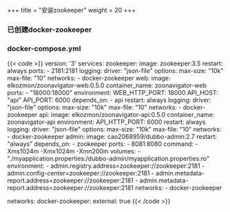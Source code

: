 +++
title = "安装zookeeper"
weight = 20
+++

### 已创建docker-zookeeper
### docker-compose.yml
{{< code >}}
version: '3'
services:
  zookeeper:
    image: zookeeper:3.5
    restart: always
    ports:
      - 2181:2181
    logging:
      driver: "json-file"
      options:
        max-size: "10k"
        max-file: "10"
    networks:
      - docker-zookeeper
  web:
    image: elkozmon/zoonavigator-web:0.5.0
    container_name: zoonavigator-web
    ports:
     - "18000:18000"
    environment:
      WEB_HTTP_PORT: 18000
      API_HOST: "api"
      API_PORT: 6000
    depends_on:
     - api
    restart: always
    logging:
      driver: "json-file"
      options:
        max-size: "10k"
        max-file: "10"
    networks:
      - docker-zookeeper
  api:
    image: elkozmon/zoonavigator-api:0.5.0
    container_name: zoonavigator-api
    environment:
      API_HTTP_PORT: 6000
    restart: always
    logging:
      driver: "json-file"
      options:
        max-size: "10k"
        max-file: "10"
    networks:
      - docker-zookeeper
  admin:
    image: cao2068959/dubbo-admin:2.7
    restart: "always"
    depends_on:
      - zookeeper
    ports:
      - 8081:8080
    command: -Xms1024m -Xmx1024m -Xmn200m
    volumes:
      - "./myapplication.properties:/dubbo-admin/myapplication.properties:ro"
    environment:
      - admin.registry.address=zookeeper://zookeeper:2181
      - admin.config-center=zookeeper://zookeeper:2181
      - admin.metadata-report.address=zookeeper://zookeeper:2181
      - admin.metadata-report.address=zookeeper://zookeeper:2181
    networks:
      - docker-zookeeper

networks:
  docker-zookeeper:
    external: true
{{< /code >}}
